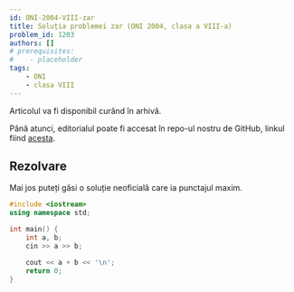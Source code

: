 ```yaml
---
id: ONI-2004-VIII-zar
title: Soluția problemei zar (ONI 2004, clasa a VIII-a)
problem_id: 1203
authors: []
# prerequisites:
#    - placeholder
tags:
    - ONI
    - clasa VIII
---
```



Articolul va fi disponibil curând în arhivă.

Până atunci, editorialul poate fi accesat în repo-ul nostru de GitHub, linkul fiind [acesta](https://github.com/roalgo-discord/Romanian-Olympiad-Solutions/blob/main/ONI%20(national%20olympiad)/2004/08/zar.pdf).

## Rezolvare

Mai jos puteți găsi o soluție neoficială care ia punctajul maxim.

```cpp
#include <iostream>
using namespace std;

int main() {
    int a, b;
    cin >> a >> b;

    cout << a + b << '\n';
    return 0;
}
```
